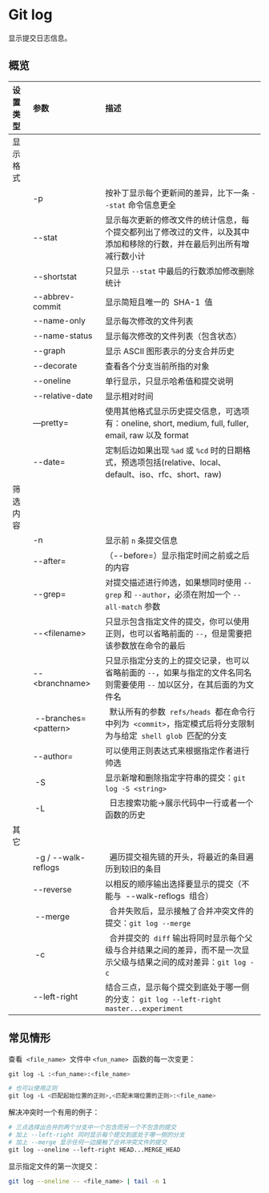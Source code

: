 # Git log

显示提交日志信息。

## 概览

| 设置类型 | 参数 | 描述 |
| :-- | :-- | :-- |
| 显示格式 |  |  |
|  | -p | 按补丁显示每个更新间的差异，比下一条 `--stat` 命令信息更全 |
|  | --stat | 显示每次更新的修改文件的统计信息，每个提交都列出了修改过的文件，以及其中添加和移除的行数，并在最后列出所有增减行数小计 |
|  | --shortstat | 只显示 `--stat` 中最后的行数添加修改删除统计 |
|  | --abbrev-commit | 显示简短且唯一的  SHA-1  值 |
|  | --name-only | 显示每次修改的文件列表 |
|  | --name-status | 显示每次修改的文件列表（包含状态） |
|  | --graph | 显示 ASCII 图形表示的分支合并历史 |
|  | --decorate | 查看各个分支当前所指的对象 |
|  | --oneline | 单行显示，只显示哈希值和提交说明 |
|  | --relative-date | 显示相对时间 |
|  | —pretty= | 使用其他格式显示历史提交信息，可选项有：oneline, short, medium, full, fuller, email, raw 以及 format |
|  | --date= | 定制后边如果出现 `%ad` 或 `%cd` 时的日期格式，预选项包括(relative、local、default、iso、rfc、short、raw) |
| 筛选内容 |  |  |
|  | -n | 显示前 `n` 条提交信息 |
|  | --after= | （--before=）显示指定时间之前或之后的内容 |
|  | --grep= | 对提交描述进行帅选，如果想同时使用 `--grep` 和 `--author`，必须在附加一个 `--all-match` 参数 |
|  | --&lt;filename&gt; | 只显示包含指定文件的提交，你可以使用正则，也可以省略前面的 `--`，但是需要把该参数放在命令的最后 |
|  | --&lt;branchname&gt; | 只显示指定分支的上的提交记录，也可以省略前面的 `--`，如果与指定的文件名同名则需要使用 `--` 加以区分，在其后面的为文件名 |
|  |  --branches=&lt;pattern&gt;  |   默认所有的参数  `refs/heads`  都在命令行中列为  `<commit>`，指定模式后将分支限制为与给定  `shell glob`  匹配的分支   |
|  | --author= | 可以使用正则表达式来根据指定作者进行帅选 |
|  |  -S  | 显示新增和删除指定字符串的提交：`git log -S <string>`  |
|  |  -L  |   日志搜索功能->展示代码中一行或者一个函数的历史   |
| 其它 |  |  |
|  |  -g / --walk-reflogs  |   遍历提交祖先链的开头，将最近的条目遍历到较旧的条目   |
|  | --reverse | 以相反的顺序输出选择要显示的提交（不能与  --walk-reflogs  组合） |
|  |  --merge  |   合并失败后，显示接触了合并冲突文件的提交：`git log --merge`  |
|  |  -c  |   合并提交的  `diff` 输出将同时显示每个父级与合并结果之间的差异，而不是一次显示父级与结果之间的成对差异：`git log -c`  |
|  | --left-right | 结合三点，显示每个提交到底处于哪一侧的分支： `git log --left-right master...experiment` |

## 常见情形

查看  `<file_name>`  文件中 `<fun_name>`  函数的每一次变更：

```bash
git log -L :<fun_name>:<file_name>

# 也可以使用正则
git log -L <匹配起始位置的正则>,<匹配末端位置的正则>:<file_name>
```

解决冲突时一个有用的例子：

```bash
# 三点选择出合并的两个分支中一个包含而另一个不包含的提交
# 加上 --left-right 同时显示每个提交到底处于哪一侧的分支
# 加上 --merge 显示任何一边接触了合并冲突文件的提交
git log --oneline --left-right HEAD...MERGE_HEAD
```

显示指定文件的第一次提交：

```bash
git log --oneline -- <file_name> | tail -n 1
```
